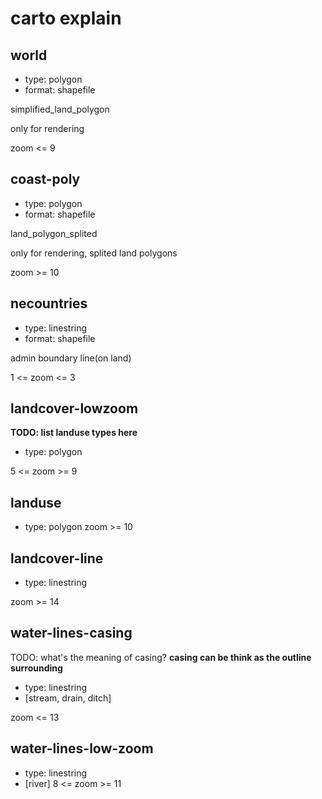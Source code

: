 # carto explain

## world

* type: polygon
* format: shapefile

simplified_land_polygon

only for rendering

zoom <= 9 
## coast-poly

* type: polygon
* format: shapefile

land_polygon_splited

only for rendering, splited land polygons

zoom >= 10

## necountries

* type: linestring
* format: shapefile

admin boundary line(on land)

1 <= zoom <= 3

## landcover-lowzoom
**TODO: list landuse types here**

* type: polygon

5 <= zoom >= 9

## landuse
* type: polygon
zoom >= 10

## landcover-line

* type: linestring

zoom >= 14

## water-lines-casing

TODO: what's the meaning of casing?
**casing can be think as the outline surrounding**

* type: linestring
* [stream, drain, ditch]

zoom <= 13

## water-lines-low-zoom
* type: linestring
* [river]
8 <= zoom >= 11